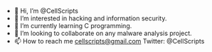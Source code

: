 - 👋 Hi, I’m @CellScripts
- 👀 I’m interested in hacking and information security. 
- 🌱 I’m currently learning C programming. 
- 💞️ I’m looking to collaborate on any malware analysis project. 
- 📫 How to reach me cellscripts@gmail.com Twitter: @CellScripts 

<!---
CellScripts/CellScripts is a ✨ special ✨ repository because its `README.md` (this file) appears on your GitHub profile.
You can click the Preview link to take a look at your changes.
--->
